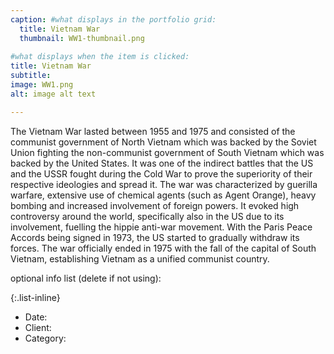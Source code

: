 ```yaml
---
caption: #what displays in the portfolio grid:
  title: Vietnam War
  thumbnail: WW1-thumbnail.png
  
#what displays when the item is clicked:
title: Vietnam War
subtitle: 
image: WW1.png
alt: image alt text

---
```

The Vietnam War lasted between 1955 and 1975 and consisted of the communist government of North Vietnam which was backed by the Soviet Union fighting the non-communist government of South Vietnam which was backed by the United States. It was one of the indirect battles that the US and the USSR fought during the Cold War to prove the superiority of their respective ideologies and spread it. 
The war was characterized by guerilla warfare, extensive use of chemical agents (such as Agent Orange), heavy bombing and increased involvement of foreign powers. It evoked high controversy around the world, specifically also in the US due to its involvement, fuelling the hippie anti-war movement. 
With the Paris Peace Accords being signed in 1973, the US started to gradually withdraw its forces. The war officially ended in 1975 with the fall of the capital of South Vietnam, establishing Vietnam as a unified communist country.

optional info list (delete if not using):

{:.list-inline} 
- Date: 
- Client: 
- Category: 
